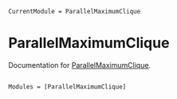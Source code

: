 ```@meta
CurrentModule = ParallelMaximumClique
```

# ParallelMaximumClique

Documentation for [ParallelMaximumClique](https://github.com/dev10110/ParallelMaximumClique.jl).

```@index
```

```@autodocs
Modules = [ParallelMaximumClique]
```
